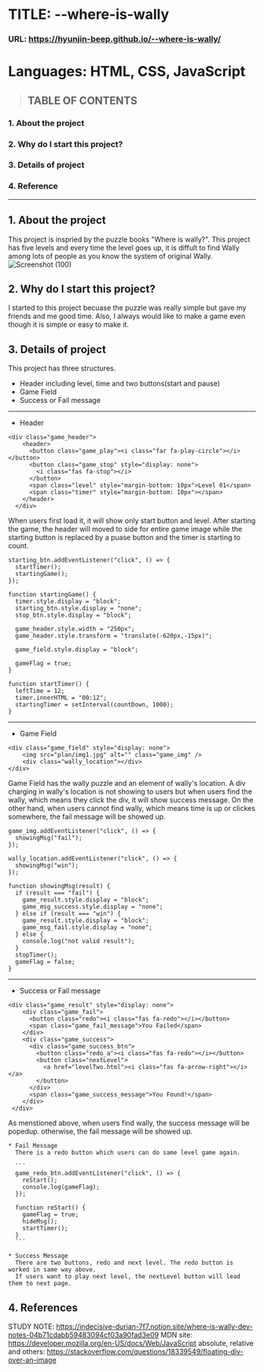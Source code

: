 # TITLE: --where-is-wally
### URL: https://hyunjin-beep.github.io/--where-is-wally/
# Languages: HTML, CSS, JavaScript


> ## TABLE OF CONTENTS
### 1. About the project

### 2. Why do I start this project?

### 3. Details of project

### 4. Reference


------
## 1. About the project
This project is inspried by the puzzle books "Where is wally?". 
This project has five levels and every time the level goes up, it is diffult to find Wally among lots of people as you know the system of original Wally.
![Screenshot (100)](https://user-images.githubusercontent.com/64330888/130327877-2a535cbd-a835-4228-84d6-3bf32ee72fad.png)


## 2. Why do I start this project?
I started to this project becuase the puzzle was really simple but gave my friends and me good time. 
Also, I always would like to make a game even though it is simple or easy to make it.


## 3. Details of project
This project has three structures. 
  - Header including level, time and two buttons(start and pause)
  - Game Field
  - Success or Fail message

  ---------------------------------------
  * Header
  ```
  <div class="game_header">
      <header>
        <button class="game_play"><i class="far fa-play-circle"></i></button>
        <button class="game_stop" style="display: none">
          <i class="fas fa-stop"></i>
        </button>
        <span class="level" style="margin-bottom: 10px">Level 01</span>
        <span class="timer" style="margin-bottom: 10px"></span>
      </header>
    </div>
  ```
  
  When users first load it, it will show only start button and level. After starting the game, the header will moved to side for entire game image while the starting button is replaced by a puase button and the timer is starting to count.
  
  ```
  starting_btn.addEventListener("click", () => {
    startTimer();
    startingGame();
  });

  function startingGame() {
    timer.style.display = "block";
    starting_btn.style.display = "none";
    stop_btn.style.display = "block";

    game_header.style.width = "250px";
    game_header.style.transform = "translate(-620px,-15px)";

    game_field.style.display = "block";

    gameFlag = true;
  }

  function startTimer() {
    leftTime = 12;
    timer.innerHTML = "00:12";
    startingTimer = setInterval(countDown, 1000);
  }
  ```
  
   ---------------------------------------
   
  * Game Field
  ```
  <div class="game_field" style="display: none">
      <img src="plan/img1.jpg" alt="" class="game_img" />
      <div class="wally_location"></div>
  </div>
  ```
  
  Game Field has the wally puzzle and an element of wally's location. A div charging in wally's location is not showing to users but when users find the wally, which means they click the div, it will show success message. On the other hand, when users cannot find wally, which means time is up or clickes somewhere, the fail message will be showed up.
  
  ```
  game_img.addEventListener("click", () => {
    showingMsg("fail");
  });

  wally_location.addEventListener("click", () => {
    showingMsg("win");
  });
  
  function showingMsg(result) {
    if (result === "fail") {
      game_result.style.display = "block";
      game_msg_success.style.display = "none";
    } else if (result === "win") {
      game_result.style.display = "block";
      game_msg_fail.style.display = "none";
    } else {
      console.log("not valid result");
    }
    stopTimer();
    gameFlag = false;
  }
  ```
  
---------------------------------------
   
  * Success or Fail message
  ```
  <div class="game_result" style="display: none">
      <div class="game_fail">
        <button class="redo"><i class="fas fa-redo"></i></button>
        <span class="game_fail_message">You Failed</span>
      </div>
      <div class="game_success">
        <div class="game_success_btn">
          <button class="redo_a"><i class="fas fa-redo"></i></button>
          <button class="nextLevel">
            <a href="levelTwo.html"><i class="fas fa-arrow-right"></i></a>
          </button>
        </div>
        <span class="game_success_message">You Found!</span>
      </div>
   </div>
  ```
  As menstioned above, when users find wally, the success message will be popedup. otherwise, the fail message will be showed up.
    
    * Fail Message
      There is a redo button which users can do same level game again.
      
      ```
      game_redo_btn.addEventListener("click", () => {
        reStart();
        console.log(gameFlag);
      });
      
      function reStart() {
        gameFlag = true;
        hideMsg();
        startTimer();
      }
      ```
    
    * Success Message
      There are two buttons, redo and next level. The redo button is worked in same way above.
      If users want to play next level, the nextLevel button will lead them to next page.



## 4. References
STUDY NOTE: https://indecisive-durian-7f7.notion.site/where-is-wally-dev-notes-04b71cdabb59483094cf03a90fad3e09
MDN site: https://developer.mozilla.org/en-US/docs/Web/JavaScript
absolute, relative and others: https://stackoverflow.com/questions/18339549/floating-div-over-an-image

